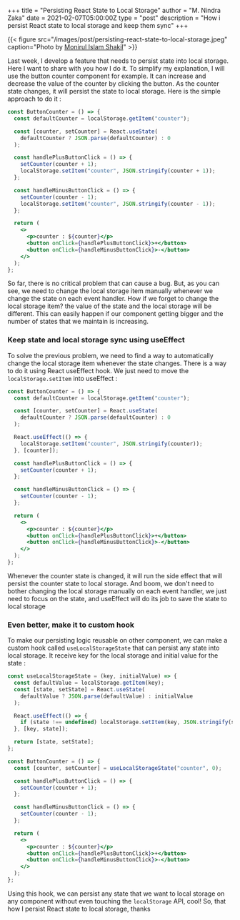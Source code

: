 +++
title = "Persisting React State to Local Storage"
author = "M. Nindra Zaka"
date = 2021-02-07T05:00:00Z
type = "post"
description = "How i persist React state to local storage and keep them sync"
+++

{{< figure src="/images/post/persisting-react-state-to-local-storage.jpeg" caption="Photo by [Monirul Islam Shakil](https://unsplash.com/photos/uuhD96VBp4k)" >}}

Last week, I develop a feature that needs to persist state into local storage. Here I want to share with you how I do it. To simplify my explanation, I will use the button counter component for example. It can increase and decrease the value of the counter by clicking the button. As the counter state changes, it will persist the state to local storage. Here is the simple approach to do it :

```jsx {linenos=table}
const ButtonCounter = () => {
  const defaultCounter = localStorage.getItem("counter");

  const [counter, setCounter] = React.useState(
    defaultCounter ? JSON.parse(defaultCounter) : 0
  );

  const handlePlusButtonClick = () => {
    setCounter(counter + 1);
    localStorage.setItem("counter", JSON.stringify(counter + 1));
  };

  const handleMinusButtonClick = () => {
    setCounter(counter - 1);
    localStorage.setItem("counter", JSON.stringify(counter - 1));
  };

  return (
    <>
      <p>counter : ${counter}</p>
      <button onClick={handlePlusButtonClick}>+</button>
      <button onClick={handleMinusButtonClick}>-</button>
    </>
  );
};
```

So far, there is no critical problem that can cause a bug. But, as you can see, we need to change the local storage item manually whenever we change the state on each event handler. How if we forget to change the local storage item? the value of the state and the local storage will be different. This can easily happen if our component getting bigger and the number of states that we maintain is increasing.

### Keep state and local storage sync using useEffect

To solve the previous problem, we need to find a way to automatically change the local storage item whenever the state changes. There is a way to do it using React useEffect hook. We just need to move the `localStorage.setItem` into useEffect :

```jsx {linenos=table}
const ButtonCounter = () => {
  const defaultCounter = localStorage.getItem("counter");

  const [counter, setCounter] = React.useState(
    defaultCounter ? JSON.parse(defaultCounter) : 0
  );

  React.useEffect(() => {
    localStorage.setItem("counter", JSON.stringify(counter));
  }, [counter]);

  const handlePlusButtonClick = () => {
    setCounter(counter + 1);
  };

  const handleMinusButtonClick = () => {
    setCounter(counter - 1);
  };

  return (
    <>
      <p>counter : ${counter}</p>
      <button onClick={handlePlusButtonClick}>+</button>
      <button onClick={handleMinusButtonClick}>-</button>
    </>
  );
};
```

Whenever the counter state is changed, it will run the side effect that will persist the counter state to local storage. And boom, we don't need to bother changing the local storage manually on each event handler, we just need to focus on the state, and useEffect will do its job to save the state to local storage

### Even better, make it to custom hook

To make our persisting logic reusable on other component, we can make a custom hook called `useLocalStorageState` that can persist any state into local storage. It receive key for the local storage and initial value for the state :

```jsx {linenos=table}
const useLocalStorageState = (key, initialValue) => {
  const defaultValue = localStorage.getItem(key);
  const [state, setState] = React.useState(
    defaultValue ? JSON.parse(defaultValue) : initialValue
  );

  React.useEffect(() => {
    if (state !== undefined) localStorage.setItem(key, JSON.stringify(state));
  }, [key, state]);

  return [state, setState];
};

const ButtonCounter = () => {
  const [counter, setCounter] = useLocalStorageState("counter", 0);

  const handlePlusButtonClick = () => {
    setCounter(counter + 1);
  };

  const handleMinusButtonClick = () => {
    setCounter(counter - 1);
  };

  return (
    <>
      <p>counter : ${counter}</p>
      <button onClick={handlePlusButtonClick}>+</button>
      <button onClick={handleMinusButtonClick}>-</button>
    </>
  );
};
```

Using this hook, we can persist any state that we want to local storage on any component without even touching the `localStorage` API, cool! So, that how I persist React state to local storage, thanks
